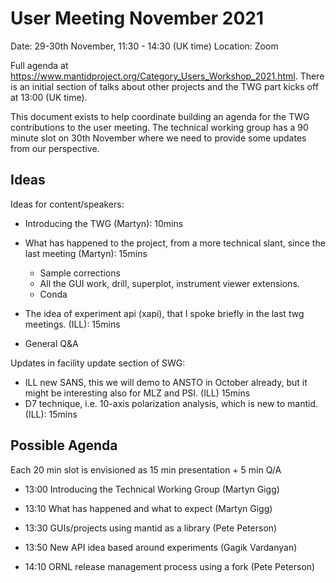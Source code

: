 # User Meeting November 2021

Date: 29-30th November, 11:30 - 14:30 (UK time)
Location: Zoom

Full agenda at https://www.mantidproject.org/Category_Users_Workshop_2021.html.
There is an initial section of talks about other projects and the TWG part kicks off at 13:00 (UK time).
 
This document exists to help coordinate building an agenda for the
TWG contributions to the user meeting.
The technical working group has a 90 minute slot on 30th November
where we need to provide some updates from our perspective.

## Ideas

Ideas for content/speakers:

- Introducing the TWG (Martyn): 10mins
- What has happened to the project, from a more technical slant, since the last meeting (Martyn): 15mins
  - Sample corrections
  - All the GUI work, drill, superplot, instrument viewer extensions.
  - Conda
- The idea of experiment api (xapi), that I spoke briefly in the last twg meetings. (ILL): 15mins

- General Q&A

Updates in facility update section of SWG:
- ILL new SANS, this we will demo to ANSTO in October already, but it might be interesting also for MLZ and PSI. (ILL) 15mins
- D7 technique, i.e. 10-axis polarization analysis, which is new to mantid. (ILL): 15mins

## Possible Agenda

Each 20 min slot is envisioned as 15 min presentation + 5 min Q/A

- 13:00 Introducing the Technical Working Group (Martyn Gigg)

- 13:10 What has happened and what to expect (Martyn Gigg)

 - 13:30 GUIs/projects using mantid as a library (Pete Peterson)

 - 13:50 New API idea based around experiments (Gagik Vardanyan)

 - 14:10 ORNL release management process using a fork (Pete Peterson)
